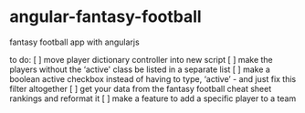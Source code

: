 angular-fantasy-football
========================

fantasy football app with angularjs


to do:
[ ] move player dictionary controller into new script
[ ] make the players without the ‘active' class be listed in a separate list
[ ] make a boolean active checkbox instead of having to type, ‘active’ - and just fix this filter altogether
[ ] get your data from the fantasy football cheat sheet rankings and reformat it
[ ] make a feature to add a specific player to a team
